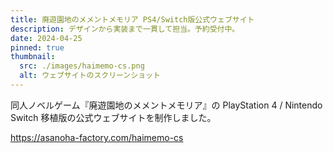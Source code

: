 ```yaml
---
title: 廃遊園地のメメントメモリア PS4/Switch版公式ウェブサイト
description: デザインから実装まで一貫して担当。予約受付中。
date: 2024-04-25
pinned: true
thumbnail:
  src: ./images/haimemo-cs.png
  alt: ウェブサイトのスクリーンショット
---
```


同人ノベルゲーム『廃遊園地のメメントメモリア』の PlayStation 4 / Nintendo Switch 移植版の公式ウェブサイトを制作しました。

https://asanoha-factory.com/haimemo-cs
